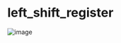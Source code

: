 # left_shift_register
![image](https://github.com/user-attachments/assets/28c90bae-3cc3-428a-a042-48b071020dfb)
